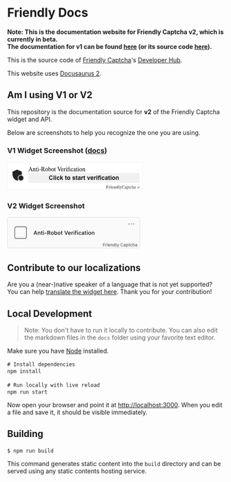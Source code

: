 # Friendly Docs

**Note: This is the documentation website for Friendly Captcha v2, which is currently in beta.  
The documentation for v1 can be found [here](https://docs.friendlycaptcha.com) (or its source code [here](https://github.com/FriendlyCaptcha/friendly-challenge/tree/master/docs)).**

This is the source code of [Friendly Captcha](https://friendlycaptcha.com)'s [Developer Hub](https://developer.friendlycaptcha.com).

This website uses [Docusaurus 2](https://docusaurus.io/).

## Am I using V1 or V2
This repository is the documentation source for **v2** of the Friendly Captcha widget and API.

Below are screenshots to help you recognize the one you are using.

### V1 Widget Screenshot ([docs](https://docs.friendlycaptcha.com))
![Widget v1 screenshot](./static/img/screenshot/v1-widget-ready.png)

### V2 Widget Screenshot 
![Widget v2 screenshot](./static/img/screenshot/v2-widget-ready.png)

## Contribute to our localizations

Are you a (near-)native speaker of a language that is not yet supported? You can help [translate the widget here](https://poeditor.com/join/project/lrdZQ5Uk6D). Thank you for your contribution!

## Local Development
> Note: You don't have to run it locally to contribute. You can also edit the markdown files in the `docs` folder using your favorite text editor.


Make sure you have [Node](https://nodejs.org/en) installed.

```shell
# Install dependencies
npm install

# Run locally with live reload
npm run start
```

Now open your browser and point it at [http://localhost:3000](http://localhost:3000). When you edit a file and save it, it should be visible immediately.

## Building

```
$ npm run build
```

This command generates static content into the `build` directory and can be served using any static contents hosting service.

